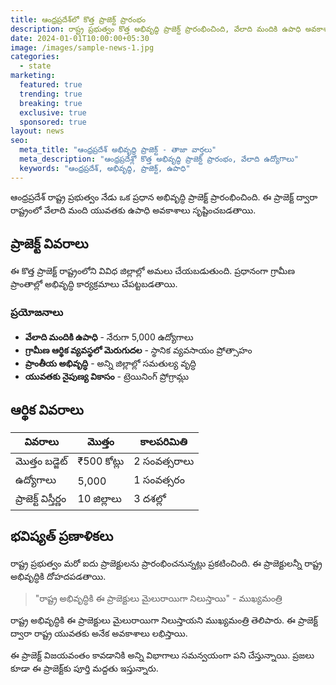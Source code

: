 ```yaml
---
title: ఆంధ్రప్రదేశ్‌లో కొత్త ప్రాజెక్ట్ ప్రారంభం
description: రాష్ట్ర ప్రభుత్వం కొత్త అభివృద్ధి ప్రాజెక్ట్ ప్రారంభించింది, వేలాది మందికి ఉపాధి అవకాశాలు సృష్టించబడతాయి.
date: 2024-01-01T10:00:00+05:30
image: /images/sample-news-1.jpg
categories:
  - state
marketing:
  featured: true
  trending: true
  breaking: true
  exclusive: true
  sponsored: true
layout: news
seo:
  meta_title: "ఆంధ్రప్రదేశ్ అభివృద్ధి ప్రాజెక్ట్ - తాజా వార్తలు"
  meta_description: "ఆంధ్రప్రదేశ్లో కొత్త అభివృద్ధి ప్రాజెక్ట్ ప్రారంభం, వేలాది ఉద్యోగాలు"
  keywords: "ఆంధ్రప్రదేశ్, అభివృద్ధి, ప్రాజెక్ట్, ఉపాధి"
---
```


ఆంధ్రప్రదేశ్ రాష్ట్ర ప్రభుత్వం నేడు ఒక ప్రధాన అభివృద్ధి ప్రాజెక్ట్ ప్రారంభించింది. ఈ ప్రాజెక్ట్ ద్వారా రాష్ట్రంలో వేలాది మంది యువతకు ఉపాధి అవకాశాలు సృష్టించబడతాయి.

## ప్రాజెక్ట్ వివరాలు

ఈ కొత్త ప్రాజెక్ట్ రాష్ట్రంలోని వివిధ జిల్లాల్లో అమలు చేయబడుతుంది. ప్రధానంగా గ్రామీణ ప్రాంతాల్లో అభివృద్ధి కార్యక్రమాలు చేపట్టబడతాయి.

### ప్రయోజనాలు

* **వేలాది మందికి ఉపాధి** - నేరుగా 5,000 ఉద్యోగాలు
* **గ్రామీణ ఆర్థిక వ్యవస్థలో మెరుగుదల** - స్థానిక వ్యవసాయం ప్రోత్సాహం
* **ప్రాంతీయ అభివృద్ధి** - అన్ని జిల్లాల్లో సమతుల్య వృద్ధి
* **యువతకు నైపుణ్య వికాసం** - ట్రెయినింగ్ ప్రోగ్రామ్లు

## ఆర్థిక వివరాలు

| వివరాలు | మొత్తం | కాలపరిమితి |
|---------|--------|-------------|
| మొత్తం బడ్జెట్ | ₹500 కోట్లు | 2 సంవత్సరాలు |
| ఉద్యోగాలు | 5,000 | 1 సంవత్సరం |
| ప్రాజెక్ట్ విస్తీర్ణం | 10 జిల్లాలు | 3 దశల్లో |

## భవిష్యత్ ప్రణాళికలు

రాష్ట్ర ప్రభుత్వం మరో ఐదు ప్రాజెక్టులను ప్రారంభించనున్నట్లు ప్రకటించింది. ఈ ప్రాజెక్టులన్నీ రాష్ట్ర అభివృద్ధికి దోహదపడతాయి.

> "రాష్ట్ర అభివృద్ధికి ఈ ప్రాజెక్టులు మైలురాయిగా నిలుస్తాయి" - ముఖ్యమంత్రి

రాష్ట్ర అభివృద్ధికి ఈ ప్రాజెక్టులు మైలురాయిగా నిలుస్తాయని ముఖ్యమంత్రి తెలిపారు. ఈ ప్రాజెక్ట్ ద్వారా రాష్ట్ర యువతకు అనేక అవకాశాలు లభిస్తాయి.

ఈ ప్రాజెక్ట్ విజయవంతం కావడానికి అన్ని విభాగాలు సమన్వయంగా పని చేస్తున్నాయి. ప్రజలు కూడా ఈ ప్రాజెక్ట్‌కు పూర్తి మద్దతు ఇస్తున్నారు.
